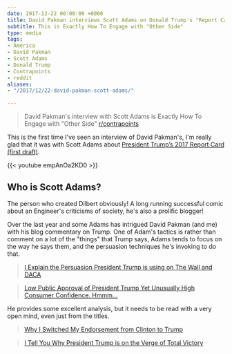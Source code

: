 ```yaml
---
date: 2017-12-22 00:00:00 +0000
title: David Pakman interviews Scott Adams on Donald Trump's "Report Card"
subtitle: This is Exactly How To Engage with "Other Side"
type: media
tags:
- America
- David Pakman
- Scott Adams
- Donald Trump
- Contrapoints
- reddit
aliases:
- "/2017/12/22-david-pakman-scott-adams/"

---
```

> David Pakman's interview with Scott Adams is Exactly How To Engage with "Other Side" [r/contrapoints](https://www.reddit.com/r/ContraPoints/comments/7l6y10/david_pakmans_interview_with_scott_adams_is/)

This is the first time I've seen an interview of David Pakman's, I'm really glad that it was with Scott Adams about [President Trump’s 2017 Report Card (first draft)](http://blog.dilbert.com/2017/11/13/president-trumps-2017-report-card-first-draft/).

{{< youtube empAnOa2KD0 >}}

## Who is Scott Adams?

The person who created Dilbert obviously! A long running successful comic about an Engineer's criticisms of society, he's also a prolific blogger!

Over the last year and some Adams has intrigued David Pakman (and me) with his blog commentary on Trump. One of Adam's tactics is rather than comment on a lot of the "things" that Trump says, Adams tends to focus on the way he says them, and the persuasion techniques he's invoking to do that.

> [I Explain the Persuasion President Trump is using on The Wall and DACA](http://blog.dilbert.com/2017/09/14/i-explain-the-persuasion-president-trump-is-using-on-the-wall-and-daca/)

> [Low Public Approval of President Trump Yet Unusually High Consumer Confidence. Hmmm…](http://blog.dilbert.com/2017/10/14/low-public-approval-of-president-trump-yet-unusually-high-consumer-confidence-hmmm/)

He provides some excellent analysis, but it needs to be read with a very open mind, even just from the titles.

> [Why I Switched My Endorsement from Clinton to Trump](http://blog.dilbert.com/2016/09/25/why-i-switched-my-endorsement-from-clinton-to/)

> [I Tell You Why President Trump is on the Verge of Total Victory](http://blog.dilbert.com/2017/07/25/i-tell-you-why-president-trump-is-on-the-verge-of-total-victory/)

